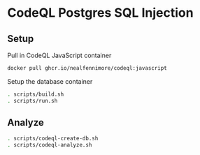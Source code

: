 # CodeQL Postgres SQL Injection

## Setup

Pull in CodeQL JavaScript container

```sh
docker pull ghcr.io/nealfennimore/codeql:javascript
```

Setup the database container

```sh
. scripts/build.sh
. scripts/run.sh
```

## Analyze
```sh
. scripts/codeql-create-db.sh
. scripts/codeql-analyze.sh
```